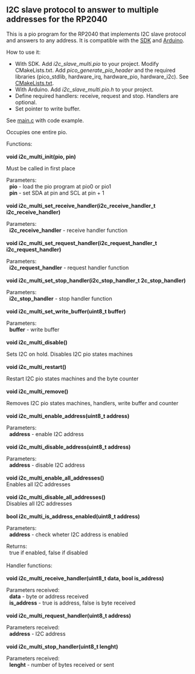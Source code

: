 ## I2C slave protocol to answer to multiple addresses for the RP2040

This is a pio program for the RP2040 that implements I2C slave protocol and answers to any address. It is compatible with the [SDK](https://raspberrypi.github.io/pico-sdk-doxygen/) and [Arduino](https://github.com/earlephilhower/arduino-pico).

How to use it:

- With SDK. Add *i2c_slave_multi.pio* to your project. Modify CMakeLists.txt. Add *pico_generate_pio_header* and the required libraries (pico_stdlib, hardware_irq, hardware_pio, hardware_i2c). See [CMakeLists.txt](src/CMakeLists.txt).
- With Arduino. Add *i2c_slave_multi.pio.h* to your project.
- Define required handlers: receive, request and stop. Handlers are optional.
- Set pointer to write buffer.

See [main.c](src/main.c) with code example. 

Occupies one entire pio.

Functions:  
\
**void i2c_multi_init(pio, pin)**  

Must be called in first place

Parameters:  
&nbsp;&nbsp;**pio** - load the pio program at pio0 or pio1  
&nbsp;&nbsp;**pin** - set SDA at pin and SCL at pin + 1  
\
**void i2c_multi_set_receive_handler(i2c_receive_handler_t i2c_receive_handler)**  

Parameters:  
&nbsp;&nbsp;**i2c_receive_handler** - receive handler function  
\
**void i2c_multi_set_request_handler(i2c_request_handler_t i2c_request_handler)**  

Parameters:  
&nbsp;&nbsp;**i2c_request_handler** - request handler function  
\
**void i2c_multi_set_stop_handler(i2c_stop_handler_t 2c_stop_handler)**  

Parameters:  
&nbsp;&nbsp;**i2c_stop_handler** - stop handler function  
\
**void i2c_multi_set_write_buffer(uint8_t buffer)**  

Parameters:  
&nbsp;&nbsp;**buffer** - write buffer  
\
**void i2c_multi_disable()**  

Sets I2C on hold. Disables I2C pio states machines  
\
**void i2c_multi_restart()**  

Restart I2C pio states machines and the byte counter  
\
**void i2c_multi_remove()**  

Removes I2C pio states machines, handlers, write buffer and counter  
\
**void i2c_multi_enable_address(uint8_t address)**  

Parameters:  
&nbsp;&nbsp;**address** - enable I2C address  
\
**void i2c_multi_disable_address(uint8_t address)**  

Parameters:  
&nbsp;&nbsp;**address** - disable I2C address  
\
**void i2c_multi_enable_all_addresses()**  
Enables all I2C addresses  
\
**void i2c_multi_disable_all_addresses()**  
Disables all I2C addresses  
\
**bool i2c_multi_is_address_enabled(uint8_t address)**  

Parameters:  
&nbsp;&nbsp;**address** - check wheter I2C address is enabled  

Returns:  
&nbsp;&nbsp;true if enabled, false if disabled  
\
Handler functions:  
\
**void i2c_multi_receive_handler(uint8_t data, bool is_address)**  

Parameters received:  
&nbsp;&nbsp;**data** - byte or address received   
&nbsp;&nbsp;**is_address** - true is address, false is byte received  
\
**void i2c_multi_request_handler(uint8_t address)**  

Parameters received:  
&nbsp;&nbsp;**address** - I2C address   
\
**void i2c_multi_stop_handler(uint8_t lenght)**  

Parameters received:  
&nbsp;&nbsp;**lenght** - number of bytes received or sent   
